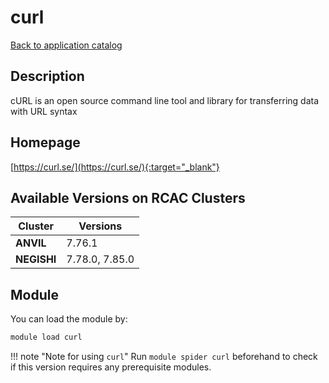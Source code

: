 # curl

[Back to application catalog](../app_catalog.md)

## Description

cURL is an open source command line tool and library for transferring data with URL syntax

## Homepage

[https://curl.se/](https://curl.se/){:target="_blank"}

## Available Versions on RCAC Clusters

|Cluster|Versions|
|---|---|
**ANVIL**|7.76.1
**NEGISHI**|7.78.0, 7.85.0

## Module

You can load the module by:

```bash
module load curl
```

!!! note "Note for using `curl`"
    Run `module spider curl` beforehand to check if this version requires any prerequisite modules.
